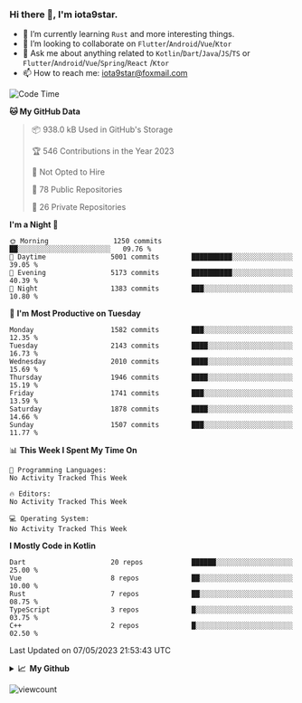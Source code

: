 ### Hi there 👋, I'm iota9star.

- 🌱 I’m currently learning `Rust` and more interesting things.
- 👯 I’m looking to collaborate on `Flutter`/`Android`/`Vue`/`Ktor`
- 💬 Ask me about anything related to `Kotlin`/`Dart`/`Java`/`JS`/`TS` or `Flutter`/`Android`/`Vue`/`Spring`/`React`
  /`Ktor`
- 📫 How to reach me: [iota9star@foxmail.com](iota9star@foxmail.com)



<!--START_SECTION:waka-->
![Code Time](http://img.shields.io/badge/Code%20Time-3%2C090%20hrs%2054%20mins-blue)

**🐱 My GitHub Data** 

> 📦 938.0 kB Used in GitHub's Storage 
 > 
> 🏆 546 Contributions in the Year 2023
 > 
> 🚫 Not Opted to Hire
 > 
> 📜 78 Public Repositories 
 > 
> 🔑 26 Private Repositories 
 > 
**I'm a Night 🦉** 

```text
🌞 Morning                1250 commits        ██░░░░░░░░░░░░░░░░░░░░░░░   09.76 % 
🌆 Daytime                5001 commits        ██████████░░░░░░░░░░░░░░░   39.05 % 
🌃 Evening                5173 commits        ██████████░░░░░░░░░░░░░░░   40.39 % 
🌙 Night                  1383 commits        ███░░░░░░░░░░░░░░░░░░░░░░   10.80 % 
```
📅 **I'm Most Productive on Tuesday** 

```text
Monday                   1582 commits        ███░░░░░░░░░░░░░░░░░░░░░░   12.35 % 
Tuesday                  2143 commits        ████░░░░░░░░░░░░░░░░░░░░░   16.73 % 
Wednesday                2010 commits        ████░░░░░░░░░░░░░░░░░░░░░   15.69 % 
Thursday                 1946 commits        ████░░░░░░░░░░░░░░░░░░░░░   15.19 % 
Friday                   1741 commits        ███░░░░░░░░░░░░░░░░░░░░░░   13.59 % 
Saturday                 1878 commits        ████░░░░░░░░░░░░░░░░░░░░░   14.66 % 
Sunday                   1507 commits        ███░░░░░░░░░░░░░░░░░░░░░░   11.77 % 
```


📊 **This Week I Spent My Time On** 

```text
💬 Programming Languages: 
No Activity Tracked This Week

🔥 Editors: 
No Activity Tracked This Week

💻 Operating System: 
No Activity Tracked This Week
```

**I Mostly Code in Kotlin** 

```text
Dart                     20 repos            ██████░░░░░░░░░░░░░░░░░░░   25.00 % 
Vue                      8 repos             ██░░░░░░░░░░░░░░░░░░░░░░░   10.00 % 
Rust                     7 repos             ██░░░░░░░░░░░░░░░░░░░░░░░   08.75 % 
TypeScript               3 repos             █░░░░░░░░░░░░░░░░░░░░░░░░   03.75 % 
C++                      2 repos             █░░░░░░░░░░░░░░░░░░░░░░░░   02.50 % 
```




 Last Updated on 07/05/2023 21:53:43 UTC
<!--END_SECTION:waka-->

<details>
  <summary><b>📈&nbsp;&nbsp;My Github</b></summary>
  <br>
  <img src='https://github-profile-trophy.vercel.app/?username=iota9star'>
  <img src='https://bad-apple-github-readme.vercel.app/api?show_bg=1&username=iota9star&hide_title=true'>
  <img src='http://cr-skills-chart-widget.azurewebsites.net/api/api?username=iota9star'>
</details>


![viewcount](https://count.getloli.com/get/@iota9star?theme=rule34)
